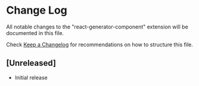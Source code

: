 # Change Log

All notable changes to the "react-generator-component" extension will be documented in this file.

Check [Keep a Changelog](http://keepachangelog.com/) for recommendations on how to structure this file.

## [Unreleased]

- Initial release